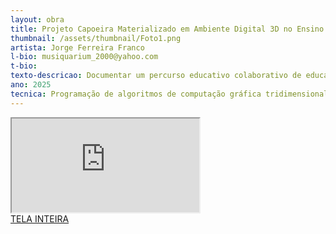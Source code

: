 ```yaml
---
layout: obra
title: Projeto Capoeira Materializado em Ambiente Digital 3D no Ensino Fundamental
thumbnail: /assets/thumbnail/Foto1.png
artista: Jorge Ferreira Franco
l-bio: musiquarium_2000@yahoo.com
t-bio: 
texto-descricao: Documentar um percurso educativo colaborativo de educadores e estudantes, no Ensino Fundamental, por meio de criar uma narrativa de base transdisciplinar, materializada pelo viés da formatação de um ambiente digital em 3D de realidade virtual, no padrão da Web3D.  
ano: 2025
tecnica: Programação de algoritmos de computação gráfica tridimensional (3D) , no padrão da Web 3D, para criar ambientes digitais 3D de Realidade Virtual
---
```


<iframe class="frame" scrolling="no" src="https://copoeira3dgaleryaternanishool.blogspot.com/2024/11/quilombismo-em-3d-quilombismo-in-3d.html"></iframe>
<br>
<a href="https://copoeira3dgaleryaternanishool.blogspot.com/2024/11/quilombismo-em-3d-quilombismo-in-3d.html" target="_blank">TELA INTEIRA</a>
